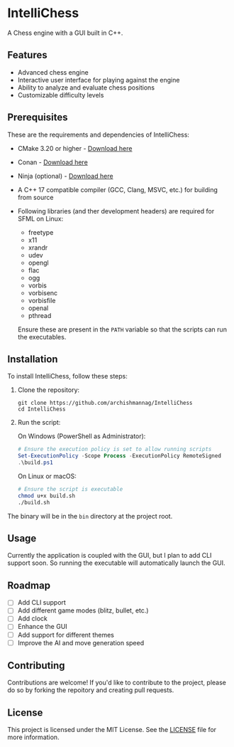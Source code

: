 # IntelliChess

A Chess engine with a GUI built in C++.

## Features

-   Advanced chess engine
-   Interactive user interface for playing against the engine
-   Ability to analyze and evaluate chess positions
-   Customizable difficulty levels

## Prerequisites

These are the requirements and dependencies of IntelliChess:

-   CMake 3.20 or higher - [Download here](https://cmake.org/download/)
-   Conan - [Download here](https://conan.io/downloads.html)
-   Ninja (optional) - [Download here](https://github.com/ninja-build/ninja/releases)
-   A C++ 17 compatible compiler (GCC, Clang, MSVC, etc.) for building from source
-   Following libraries (and  ther development headers) are required for SFML on Linux:
    -   freetype
    -   x11
    -   xrandr
    -   udev
    -   opengl
    -   flac
    -   ogg
    -   vorbis
    -   vorbisenc
    -   vorbisfile
    -   openal
    -   pthread

    Ensure these are present in the `PATH` variable so that the scripts can run the executables.

## Installation

To install IntelliChess, follow these steps:<br>

1. Clone the repository:
    ```
    git clone https://github.com/archishmannag/IntelliChess
    cd IntelliChess
    ```
2. Run the script:
    
    On Windows (PowerShell as Administrator):
    ```powershell
    # Ensure the execution policy is set to allow running scripts
    Set-ExecutionPolicy -Scope Process -ExecutionPolicy RemoteSigned
    .\build.ps1
    ```

    On Linux or macOS:
    ```bash
    # Ensure the script is executable
    chmod u+x build.sh
    ./build.sh
    ```

The binary will be in the `bin` directory at the project root.

## Usage

Currently the application is coupled with the GUI, but I plan to add CLI support soon. So running the executable will automatically launch the GUI.

## Roadmap

-   [ ] Add CLI support
-   [ ] Add different game modes (blitz, bullet, etc.)
-   [ ] Add clock
-   [ ] Enhance the GUI
-   [ ] Add support for different themes
-   [ ] Improve the AI and move generation speed

## Contributing

Contributions are welcome! If you'd like to contribute to the project, please do so by forking the repoitory and creating pull requests.

## License

This project is licensed under the MIT License. See the [LICENSE](LICENSE) file for more information.
